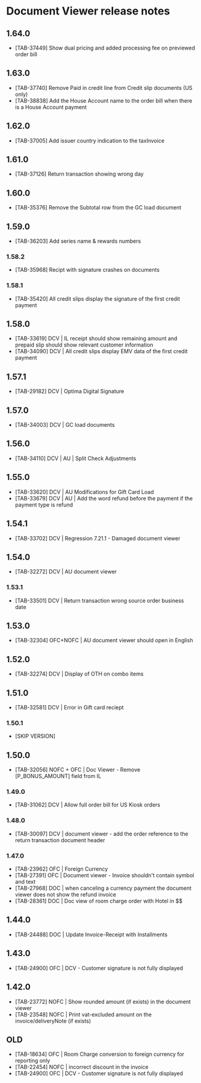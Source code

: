 # Document Viewer release notes

## 1.64.0
* [TAB-37449] Show dual pricing and added processing fee on previewed order bill

## 1.63.0
* [TAB-37740] Remove Paid in credit line from Credit slip documents (US only)
* [TAB-38838] Add the House Account name to the order bill when there is a House Account payment

## 1.62.0
* [TAB-37005] Add issuer country indication to the taxInvoice

## 1.61.0
* [TAB-37126] Return transaction showing wrong day

## 1.60.0
* [TAB-35376] Remove the Subtotal row from the GC load document

## 1.59.0
* [TAB-36203] Add series name & rewards numbers

### 1.58.2
* [TAB-35968] Recipt with signature crashes on documents

### 1.58.1
* [TAB-35420] All credit slips display the signature of the first credit payment

## 1.58.0
* [TAB-33619] DCV | IL receipt should show remaining amount and prepaid slip should show relevant customer information
* [TAB-34090] DCV | All credit slips display EMV data of the first credit payment

## 1.57.1
* [TAB-29182] DCV | Optima Digital Signature

## 1.57.0
* [TAB-34003] DCV | GC load documents

## 1.56.0
* [TAB-34110] DCV | AU | Split Check Adjustments

## 1.55.0
* [TAB-33620] DCV | AU Modifications for Gift Card Load
* [TAB-33679] DCV | AU | Add the word refund before the payment if the payment type is refund

## 1.54.1
* [TAB-33702] DCV | Regression 7.21.1 - Damaged document viewer

## 1.54.0
* [TAB-32272] DCV | AU document viewer

### 1.53.1
* [TAB-33501] DCV | Return transaction wrong source order business date

## 1.53.0
* [TAB-32304] OFC+NOFC | AU document viewer should open in English

## 1.52.0
* [TAB-32274] DCV | Display of OTH on combo items

## 1.51.0
* [TAB-32581] DCV | Error in Gift card reciept

### 1.50.1
* [SKIP VERSION]

## 1.50.0
* [TAB-32056] NOFC + OFC | Doc Viewer - Remove [P_BONUS_AMOUNT] field from IL

### 1.49.0
* [TAB-31062] DCV | Allow full order bill for US Kiosk orders

### 1.48.0
* [TAB-30097] DCV |  document viewer - add the order reference to the return transaction document header

### 1.47.0
* [TAB-23962] OFC | Foreign Currency
* [TAB-27391] OFC | Document viewer -  Invoice shouldn't contain symbol and text
* [TAB-27968] DOC | when canceling a currency payment the document viewer does not show the refund invoice
* [TAB-28361] DOC | Doc view of room charge order with Hotel in $$

## 1.44.0
* [TAB-24488] DOC | Update Invoice-Receipt with Installments

## 1.43.0
* [TAB-24900] OFC | DCV - Customer signature is not fully displayed

## 1.42.0
* [TAB-23772] NOFC | Show rounded amount (if exists) in the document viewer
* [TAB-23548] NOFC | Print vat-excluded amount on the invoice/deliveryNote (if exists)

## OLD
* [TAB-18634] OFC | Room Charge conversion to foreign currency for reporting only
* [TAB-22454] NOFC | incorrect discount in the invoice
* [TAB-24900] OFC | DCV - Customer signature is not fully displayed
